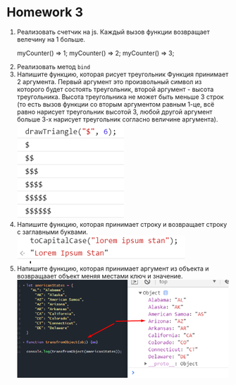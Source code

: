 <h1>
    Homework 3
</h1>

<ol>
<li>
Реализовать счетчик на js.
Каждый вызов функции возвращает велечину на 1 больше.

myCounter() => 1;
myCounter() => 2;
myCounter() => 3;
</li>
<li>
Реализовать метод <code>bind</code>
</li>
<li>
Напишите функцию, которая рисует треугольник
Функция принимает 2 аргумента.
Первый аргумент это произвольный символ из которого будет состоять треугольник,
второй аргумент - высота треугольника.
Высота треугольника не может быть меньше 3 строк (то есть вызов функции со вторым аргументом равным 1-це, всё равно нарисует треугольник высотой 3, любой другой аргумент больше 3-х нарисует треугольник согласно величине аргумента).

<img src="1.png">
</li>
<li>
Напишите функцию, которая принимает строку и возвращает строку с заглавными буквами.

<img src="2.png">
</li>
<li>
Напишите функцию, которая принимает аргумент из объекта и возвращаaет объект меняя местами ключ и значение.

<img src="3.png">
</li>
</ol>
